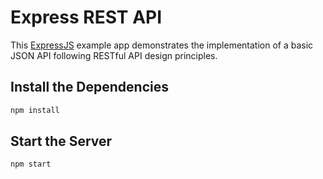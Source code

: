 # Express REST API

This [ExpressJS](https://expressjs.com/) example app demonstrates the implementation of a basic JSON API following RESTful API design principles.

## Install the Dependencies

```bash
npm install
```

## Start the Server

```bash
npm start
```
